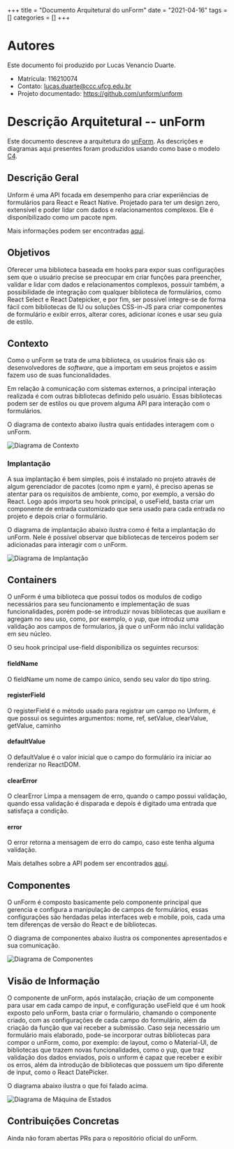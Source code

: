 +++
title = "Documento Arquitetural do unForm"
date = "2021-04-16"
tags = []
categories = []
+++

# Autores

Este documento foi produzido por Lucas Venancio Duarte.

- Matrícula: 116210074
- Contato: lucas.duarte@ccc.ufcg.edu.br
- Projeto documentado: https://github.com/unform/unform

# Descrição Arquitetural -- unForm

Este documento descreve a arquitetura do [unForm](https://github.com/unform/unform).
As descrições e diagramas aqui presentes foram produzidos usando como base o modelo [C4](https://c4model.com/).

## Descrição Geral

Unform é uma API focada em desempenho para criar experiências de formulários para React e React Native. Projetado para ter um design zero, extensível e poder lidar com dados e relacionamentos complexos. Ele é disponibilizado como um pacote npm.

Mais informações podem ser encontradas [aqui](https://unform.dev/).

## Objetivos

Oferecer uma biblioteca baseada em hooks para expor suas configurações sem que o usuário precise se preocupar em criar funções para preencher, validar e lidar com dados e relacionamentos complexos, possuir também, a possibilidade de integração com qualquer biblioteca de formulários, como React Select e React Datepicker, e por fim, ser possível integre-se de forma fácil  com bibliotecas de IU ou soluções CSS-in-JS para criar componentes de formulário e exibir erros, alterar cores, adicionar ícones e usar seu guia de estilo.

## Contexto

Como o unForm se trata de uma biblioteca, os usuários finais são os desenvolvedores de *software*, que a importam em seus projetos e assim fazem uso de suas funcionalidades.

Em relação à comunicação com sistemas externos, a principal interação realizada é com outras bibliotecas definido pelo usuário. Essas bibliotecas podem ser de estilos ou que provem alguma API para interação com o formulários.

O diagrama de contexto abaixo ilustra quais entidades interagem com o unForm.

![Diagrama de Contexto](contexto.png)

### Implantação

A sua implantação é bem simples, pois é instalado no projeto através de algum gerenciador de pacotes (como npm e yarn), é preciso apenas se atentar para os requisitos de ambiente, como, por exemplo, a versão do React. Logo após importa seu hook principal, o useField, basta criar um componente de entrada customizado que sera usado para cada entrada no projeto e depois criar o formulário.

O diagrama de implantação abaixo ilustra como é feita a implantação do unForm. Nele é possível observar que bibliotecas de terceiros podem ser adicionadas para interagir com o unForm.

![Diagrama de Implantação](implantacao.png)

## Containers

O unForm é uma biblioteca que possui todos os modulos de codigo necessários para seu funcionamento e implementação de suas funcionalidades, porém pode-se introduzir novas bibliotecas que auxiliam e agregam no seu uso, como, por exemplo, o yup, que introduz uma validação aos campos de formularios, já que o unForm não inclui validação em seu núcleo.

O seu hook principal use-field disponibiliza os seguintes recursos:

#### fieldName
O fieldName um nome de campo único, sendo seu valor do tipo string.

#### registerField
O registerField é o método usado para registrar um campo no Unform, é que possui os seguintes argumentos: nome, ref, setValue, clearValue, getValue, caminho

#### defaultValue
O defaultValue é o valor inicial que o campo do formulário ira iniciar ao renderizar no ReactDOM.

#### clearError
O clearError Limpa a mensagem de erro, quando o campo possui validação, quando essa validação é disparada e depois é digitado uma entrada que satisfaça a condição.

#### error
O error retorna a mensagem de erro do campo, caso este tenha alguma validação.

Mais detalhes sobre a API podem ser encontrados [aqui](https://unform.dev/api/use-field).

## Componentes

O unForm é composto basicamente pelo componente principal que gerencia e configura a manipulação de campos de formulários, essas configurações são herdadas pelas interfaces web e mobile, pois, cada uma tem diferenças de versão do React e de bibliotecas.

O diagrama de componentes abaixo ilustra os componentes apresentados e sua comunicação.

![Diagrama de Componentes](componente.png)

## Visão de Informação

O componente de unForm, após instalação, criação de um componente para usar em cada campo de input, e configuração useField que é um hook exposto pelo unForm, basta criar o formulário, chamando o componente criado, com as configurações de cada campo do formulário, além da criação da função que vai receber a submissão. Caso seja necessário um formulário mais elaborado, pode-se incorporar outras bibliotecas para compor o unForm, como, por exemplo: de layout, como o Material-UI, de bibliotecas que trazem novas funcionalidades, como o yup, que traz validação dos dados enviados, pois o unform é capaz que receber e exibir os erros, além da introdução de bibliotecas que possuem um tipo diferente de input, como o React DatePicker.

O diagrama abaixo ilustra o que foi falado acima.

![Diagrama de Máquina de Estados](vissao-informacao.png)

## Contribuições Concretas

Ainda não foram abertas PRs para o repositório oficial do unForm.
